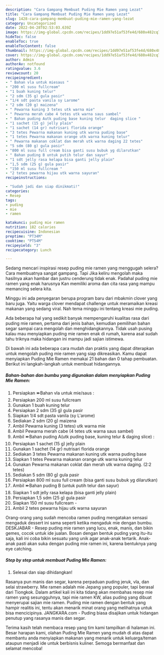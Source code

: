 ```yaml
---
description: "Cara Gampang Membuat Puding Mie Ramen yang Lezat"
title: "Cara Gampang Membuat Puding Mie Ramen yang Lezat"
slug: 1428-cara-gampang-membuat-puding-mie-ramen-yang-lezat
category: Uncategorized
date: 2022-04-28T02:53:03.639Z
image: https://img-global.cpcdn.com/recipes/1dd97e51af53fe4d/680x482cq70/puding-mie-ramen-foto-resep-utama.jpg
hideToc: false
enableToc: true
enableTocContent: false
thumbnail: https://img-global.cpcdn.com/recipes/1dd97e51af53fe4d/680x482cq70/puding-mie-ramen-foto-resep-utama.jpg
cover: https://img-global.cpcdn.com/recipes/1dd97e51af53fe4d/680x482cq70/puding-mie-ramen-foto-resep-utama.jpg
author: Admin
authorAv: notfound
ratingvalue: 3.6
reviewcount: 20
recipeingredient:
- " Bahan vla untuk miesaus "
- "200 ml susu fullcream"
- "1 buah kuning telur"
- "2 sdm (35 g) gula pasir"
- "1/4 sdt pasta vanila sy Larome"
- "2 sdm (20 g) maizena"
- " Pewarna kuning 3 tetes utk warna mie"
- " Pewarna merah cabe 4 tetes utk warna saus sambel"
- " Bahan puding Autk puding base kuning telur  daging slice "
- "1 sachet (15 g) jelly plain"
- "1 sachet (14 gr) nutrisari florida orange"
- "3 tetes Pewarna makanan kuning utk warna puding base"
- "1 tetes Pewarna makanan orange utk warna kuning telur"
- " Pewarna makanan coklat dan merah utk warna daging 22 tetes"
- "5 sdm (80 g) gula pasir"
- "800 ml susu full cream bisa ganti susu bubuk yg dilarutkan"
- " Bahan puding B untuk putih telur dan sayur"
- "1 sdt jelly rasa kelapa bisa ganti jelly plain"
- "1,5 sdm (25 g) gula pasir"
- "150 ml susu fullcream "
- "2 tetes pewarna hijau utk warna sayuran"
recipeinstructions:

- "Sudah jadi dan siap dinikmati!"
categories:
- Resep
tags:
- puding
- mie
- ramen

katakunci: puding mie ramen 
nutrition: 182 calories
recipecuisine: Indonesian
preptime: "PT34M"
cooktime: "PT54M"
recipeyield: "3"
recipecategory: Lunch

---
```



Sedang mencari inspirasi resep puding mie ramen yang menggugah selera? Cara membuatnya sangat gampang. Tapi Jika keliru mengolah maka hasilnya akan hambar dan justru cenderung tidak enak. Padahal puding mie ramen yang enak harusnya Kan memiliki aroma dan cita rasa yang mampu memancing selera kita.


Minggu ini ada penyegaran berupa program baru dari mbakmin clover yang baru juga. Yaitu warga clover mendapat challenge untuk meramaikan kreasi makanan yang sedang viral. Nah tema minggu ini tentang kreasi mie puding.

Ada beberapa hal yang sedikit banyak mempengaruhi kualitas rasa dari puding mie ramen, pertama dari jenis bahan, kemudian pemilihan bahan segar sampai cara mengolah dan menghidangkannya. Tidak usah pusing kalau mau menyiapkan puding mie ramen enak di rumah, karena asal sudah tahu triknya maka hidangan ini mampu jadi sajian istimewa.


Di bawah ini ada beberapa cara mudah dan praktis yang dapat diterapkan untuk mengolah puding mie ramen yang siap dikreasikan. Kamu dapat menyiapkan Puding Mie Ramen memakai 21 bahan dan 0 tahap pembuatan. Berikut ini langkah-langkah untuk membuat hidangannya.

<!--inarticleads1-->

##### Bahan-bahan dan bumbu yang digunakan dalam menyiapkan Puding Mie Ramen:

1. Persiapkan  ⏩Bahan vla untuk mie/saus :
1. Persiapkan 200 ml susu fullcream
1. Gunakan 1 buah kuning telur
1. Persiapkan 2 sdm (35 g) gula pasir
1. Siapkan 1/4 sdt pasta vanila (sy L&#39;arome)
1. Sediakan 2 sdm (20 g) maizena
1. Ambil  Pewarna kuning (3 tetes) utk warna mie
1. Ambil  Pewarna merah cabe (4 tetes utk warna saus sambel)
1. Ambil  ⏩Bahan puding A(utk puding base, kuning telur &amp; daging slice) :
1. Persiapkan 1 sachet (15 g) jelly plain
1. Gunakan 1 sachet (14 gr) nutrisari florida orange
1. Sediakan 3 tetes Pewarna makanan kuning utk warna puding base
1. Siapkan 1 tetes Pewarna makanan orange utk warna kuning telur
1. Gunakan  Pewarna makanan coklat dan merah utk warna daging. (2:2 tetes)
1. Sediakan 5 sdm (80 g) gula pasir
1. Persiapkan 800 ml susu full cream (bisa ganti susu bubuk yg dilarutkan)
1. Ambil  ⏩Bahan puding B (untuk putih telur dan sayur)
1. Siapkan 1 sdt jelly rasa kelapa (bisa ganti jelly plain)
1. Persiapkan 1,5 sdm (25 g) gula pasir
1. Siapkan 150 ml susu fullcream -
1. Ambil 2 tetes pewarna hijau utk warna sayuran


Orang-orang yang sudah mencoba ramen puding mengatakan sensasi mengaduk dessert ini sama seperti ketika mengaduk mie dengan bumbu. DESKJABAR - Resep puding mie ramen yang lucu, enak, manis, dan bikin gemes, cocok untuk ide jualan. Bosan dengan bentuk puding yang itu-itu saja, kali ini coba bikin sesuatu yang unik agar anak-anak tertarik. Anak-anak pasti akan suka dengan puding mie ramen ini, karena bentuknya yang eye catching. 

<!--inarticleads2-->

##### Step by step untuk membuat Puding Mie Ramen:


1. Selesai dan siap dihidangkan!

Rasanya pun manis dan segar, karena perpaduan puding jeruk, vla, dan selai strawberry. Mie ramen adalah mie Jepang yang populer, tapi berasal dari Tiongkok. Dalam artikel kali ini kita tidang akan membahas resep mie ramen yang sesungguhnya, tapi mie ramen KW, alias puding yang dibuat menyerupai sajian mie ramen. Puding mie ramen dengan bentuk yang hampir realitis ini, tentu akan menarik minat orang yang melihatnya untuk bisa mencicipinya. JANGKARA.com - Puding biasa disajikan untuk hidangan penutup yang rasanya manis dan segar. 

Terima kasih telah membaca resep yang tim kami tampilkan di halaman ini. Besar harapan kami, olahan Puding Mie Ramen yang mudah di atas dapat membantu anda menyiapkan makanan yang menarik untuk keluarga/teman ataupun menjadi ide untuk berbisnis kuliner. Semoga bermanfaat dan selamat mencoba!
